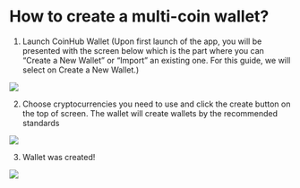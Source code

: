 # How to create a multi-coin wallet?

1. Launch CoinHub Wallet (Upon first launch of the app, you will be presented with the screen below which is the part where you can “Create a New Wallet” or “Import” an existing one. For this guide, we will select on Create a New Wallet.)

![](../images/ios-create-welcome-s.png)

2. Choose cryptocurrencies you need to use and click the create button on the top of screen. The wallet will create wallets by the recommended standards

![](../images/ios-create-choosecoin-s.png)

3. Wallet was created!

![](../images/ios-create-balance-s.png)


